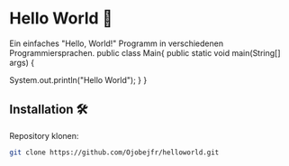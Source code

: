 # Hello World 🎉

Ein einfaches "Hello, World!" Programm in verschiedenen Programmiersprachen.
public class Main{
public static void main(String[] args) {
	
System.out.println("Hello World");
}
}

## Installation 🛠️
Repository klonen:

```bash
git clone https://github.com/Ojobejfr/helloworld.git
